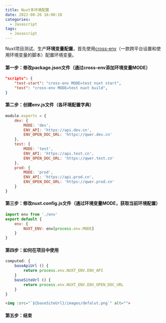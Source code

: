 ```yaml
---
title: Nuxt多环境配置
date: 2022-08-26 16:00:10
categories:
  - Javascript
tags: 
  - Javascript
---
```


Nuxt项目测试、生产**环境变量配置**，首先使用[cross-env](https://www.cnblogs.com/jiaoshou/p/12187504.html)（一款跨平台设置和使用环境变量的脚本）配置环境变量。

#### 第一步：修改package.json文件（通过cross-env添加环境变量MODE）
``` json
"scripts": {
    "test-start": "cross-env MODE=test nuxt start",
    "test": "cross-env MODE=test nuxt build",
}
```

<!-- more -->

#### 第二步：创建env.js文件（各环境配置字典）
``` javascript
module.exports = {
    dev: {
        MODE: 'dev',
        ENV_API: 'https://api.dev.cn',
        ENV_OPEN_DOC_URL: 'https://qwer.dev.cn'
    },
    test: {
        MODE: 'test',
        ENV_API: 'https://api.test.cn',
        ENV_OPEN_DOC_URL: 'https://qwer.test.cn'
    },
    prod: {
        MODE: 'prod',
        ENV_API: 'https://api.prod.cn',
        ENV_OPEN_DOC_URL: 'https://qwer.prod.cn'
    }
}
```

#### 第三步：修改nuxt.config.js文件（通过环境变量MODE，获取当前环境配置）
``` javascript
import env from './env'
export default {
    env: {
        NUXT_ENV: env[process.env.MODE]
    }
}
```

#### 第四步：如何在项目中使用
``` javascript
computed: {
    baseApiUrl () {
        return process.env.NUXT_ENV.ENV_API
    }
    baseSiteUrl () {
        return process.env.NUXT_ENV.ENV_OPEN_DOC_URL
    }
}
```
``` html
<img :src="`${baseSiteUrl}/images/defalut.png`" alt="">
```

#### 第五步：结束
